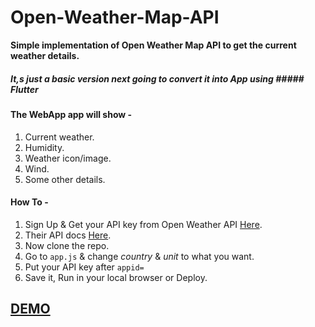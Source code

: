 # Open-Weather-Map-API

**Simple implementation of Open Weather Map API to get the current weather details.**
##### It,s just a basic version next going to convert it into App using ##### Flutter
#### The WebApp app will show -

1. Current weather.
2. Humidity.
3. Weather icon/image.
4. Wind.
5. Some other details.

#### How To -

1. Sign Up & Get your API key from Open Weather API [Here](https://home.openweathermap.org/users/sign_up).
2. Their API docs [Here](https://openweathermap.org/current).
3. Now clone the repo.
4. Go to <code>app.js</code> & change <em>country</em> & <em>unit</em> to what you want.
5. Put your API key after <code>appid=</code>
6. Save it, Run in your local browser or Deploy.

## [DEMO](https://owm-api-demo.surge.sh)
